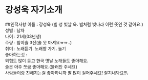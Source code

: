# 강성욱 자기소개
##인적사항
이름 : 강성욱 (별 성 빛날 욱. 별처럼 빛나라 이런 뜻인 것 같아요.)\
성별 : 남자\
나이 : 21세(03년생)\
주량 : 참이슬 3잔(술 못 마셔요ㅠㅠ..)\
취미 : 노래듣기. 노래방 가기. 놀기\
좋아하는것 : \
외힙도 많이 듣고 한국 옛날 노래들도 좋아해요.\
술은 아주 쪼금 좋아해요.(불러만 주세요)\
사람들이랑 친해지는걸 좋아하니까 말 많이 걸어주세요! 잘지내봐요!!\
